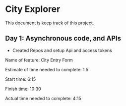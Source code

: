 # City Explorer

This document is keep track of this project.

## Day 1: Asynchronous code, and APIs

- Created Repos and setup Api and access tokens

Name of feature: City Entry Form

Estimate of time needed to complete: 1.5

Start time: 6:15

Finish time: 10:30

Actual time needed to complete: 4:15